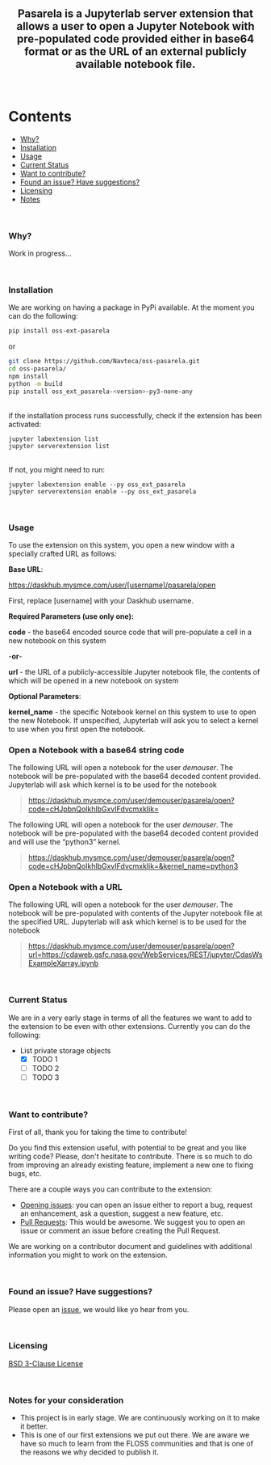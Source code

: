 <br/>
<h2 align="center">
    <p align="center">
        <!-- <img src="img/BXplorer_Logo.png" alt="BXplorer Logo" width="230" height="180"> -->
    </p>
   Pasarela is a Jupyterlab server extension that allows a user to open a Jupyter Notebook with pre-populated code provided either in base64 format or as the URL of an external publicly available notebook file.
</h2>
<br/>

# Contents

- [Why?](#why)
- [Installation](#installation)
- [Usage](#usage)
- [Current Status](#current-status)
- [Want to contribute?](#want-to-contribute)
- [Found an issue? Have suggestions?](#issues-and-suggestions)
- [Licensing](#licensing)
- [Notes](#notes-for-your-consideration)

<br/>

### Why?

Work in progress...

<br/>

### Installation

We are working on having a package in PyPi available. At the moment you can do the following:

```bash
pip install oss-ext-pasarela
```

or

```bash
git clone https://github.com/Navteca/oss-pasarela.git
cd oss-pasarela/
npm install
python -m build
pip install oss_ext_pasarela-<version>-py3-none-any
```

<br/>
if the installation process runs successfully, check if the extension has been activated:

```
jupyter labextension list
jupyter serverextension list
```

<br/>
If not, you might need to run:

```
jupyter labextension enable --py oss_ext_pasarela
jupyter serverextension enable --py oss_ext_pasarela
```

<br/>

### Usage

To use the extension on this system, you open a new window with a specially crafted URL as follows:

**Base URL**:

https://daskhub.mysmce.com/user/[username]/pasarela/open

First, replace [username] with your Daskhub username.

**Required Parameters (use only one):**

**code** - the base64 encoded source code that will pre-populate a cell in a new notebook on this system

-**or**-

**url** - the URL of a publicly-accessible Jupyter notebook file, the contents of which will be opened in a new notebook on system

**Optional Parameters**:

**kernel_name** - the specific Notebook kernel on this system to use to open the new Notebook. If unspecified, Jupyterlab will ask you to select a kernel to use when you first open the notebook.

### Open a Notebook with a base64 string code
The following URL will open a notebook for the user *demouser*. The notebook will be pre-populated with the base64 decoded content provided. Jupyterlab will ask which kernel is to be used for the notebook

> https://daskhub.mysmce.com/user/demouser/pasarela/open?code=cHJpbnQoIkhlbGxvIFdvcmxkIik=


The following URL will open a notebook for the user *demouser*. The notebook will be pre-populated with the base64 decoded content provided and will use the “python3” kernel.

> https://daskhub.mysmce.com/user/demouser/pasarela/open?code=cHJpbnQoIkhlbGxvIFdvcmxkIik=&kernel_name=python3


### Open a Notebook with a URL
The following URL will open a notebook for the user *demouser*. The notebook will be pre-populated with contents of the Jupyter notebook file at the specified URL. Jupyterlab will ask which kernel is to be used for the notebook

> https://daskhub.mysmce.com/user/demouser/pasarela/open?url=https://cdaweb.gsfc.nasa.gov/WebServices/REST/jupyter/CdasWsExampleXarray.ipynb

<br/>

### Current Status

We are in a very early stage in terms of all the features we want to add to the extension to be even with other extensions. Currently you can do the following:

- List private storage objects
  - [x] TODO 1
  - [ ] TODO 2
  - [ ] TODO 3

<br/>

### Want to contribute?

First of all, thank you for taking the time to contribute!

Do you find this extension useful, with potential to be great and you like writing code? Please, don't hesitate to contribute. There is so much to do from improving an already existing feature, implement a new one to fixing bugs, etc.

There are a couple ways you can contribute to the extension:

- [Opening issues](https://github.com/Navteca/oss-pasarela/issues): you can open an issue either to report a bug, request an enhancement, ask a question, suggest a new feature, etc.
- [Pull Requests](https://github.com/Navteca/oss-pasarela/pulls): This would be awesome. We suggest you to open an issue or comment an issue before creating the Pull Request.

We are working on a contributor document and guidelines with additional information you might to work on the extension.

<br/>

### Found an issue? Have suggestions?

Please open an [issue](https://github.com/Navteca/oss-pasarela/issues), we would like yo hear from you.

<br/>

### Licensing

[BSD 3-Clause License](LICENSE)

<br/>

### Notes for your consideration

- This project is in early stage. We are continuously working on it to make it better.
- This is one of our first extensions we put out there. We are aware we have so much to learn from the FLOSS communities and that is one of the reasons we why decided to publish it.
